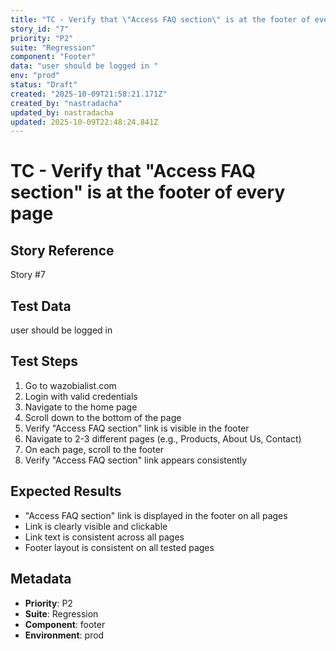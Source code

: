 ```yaml
---
title: "TC - Verify that \"Access FAQ section\" is at the footer of every page"
story_id: "7"
priority: "P2"
suite: "Regression"
component: "Footer"
data: "user should be logged in "
env: "prod"
status: "Draft"
created: "2025-10-09T21:58:21.171Z"
created_by: "nastradacha"
updated_by: nastradacha
updated: 2025-10-09T22:48:24.841Z
---
```


# TC - Verify that "Access FAQ section" is at the footer of every page

## Story Reference
Story #7



## Test Data
user should be logged in

## Test Steps
1. Go to wazobialist.com
2. Login with valid credentials
3. Navigate to the home page
4. Scroll down to the bottom of the page
5. Verify "Access FAQ section" link is visible in the footer
6. Navigate to 2-3 different pages (e.g., Products, About Us, Contact)
7. On each page, scroll to the footer
8. Verify "Access FAQ section" link appears consistently

## Expected Results
- "Access FAQ section" link is displayed in the footer on all pages
- Link is clearly visible and clickable
- Link text is consistent across all pages
- Footer layout is consistent on all tested pages

## Metadata
- **Priority**: P2
- **Suite**: Regression
- **Component**: footer
- **Environment**: prod
